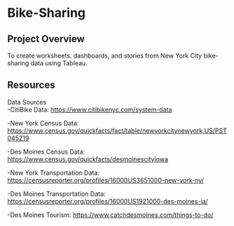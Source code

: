 # Bike-Sharing

## Project Overview
To create worksheets. dashboards, and stories from New York City bike-sharing data using Tableau.

## Resources
Data Sources <br>
-CitiBike Data: https://www.citibikenyc.com/system-data

-New York Census Data: https://www.census.gov/quickfacts/fact/table/newyorkcitynewyork,US/PST045219

-Des Moines Census Data: https://www.census.gov/quickfacts/desmoinescityiowa

-New York Transportation Data: https://censusreporter.org/profiles/16000US3651000-new-york-ny/

-Des Moines Transportation Data: https://censusreporter.org/profiles/16000US1921000-des-moines-ia/

-Des Moines Tourism: https://www.catchdesmoines.com/things-to-do/
